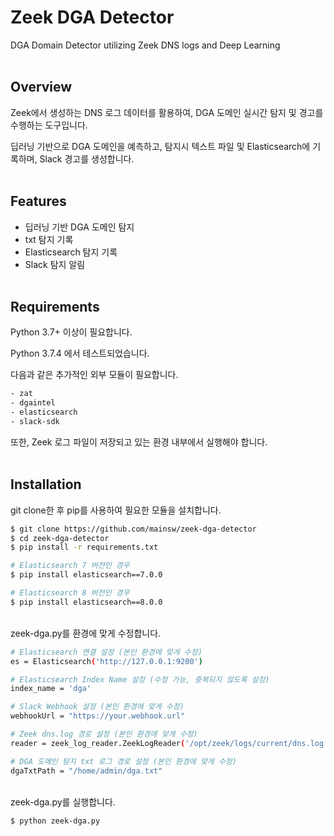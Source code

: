 # Zeek DGA Detector
DGA Domain Detector utilizing Zeek DNS logs and Deep Learning
<br/><br/>

## Overview
Zeek에서 생성하는 DNS 로그 데이터를 활용하여, DGA 도메인 실시간 탐지 및 경고를 수행하는 도구입니다.

딥러닝 기반으로 DGA 도메인을 예측하고, 탐지시 텍스트 파일 및 Elasticsearch에 기록하며, Slack 경고를 생성합니다.
<br/><br/>

## Features
- 딥러닝 기반 DGA 도메인 탐지
- txt 탐지 기록
- Elasticsearch 탐지 기록
- Slack 탐지 알림
<br/><br/>

## Requirements
Python 3.7+ 이상이 필요합니다.

Python 3.7.4 에서 테스트되었습니다.

다음과 같은 추가적인 외부 모듈이 필요합니다.
```sh
- zat
- dgaintel
- elasticsearch
- slack-sdk
```

또한, Zeek 로그 파일이 저장되고 있는 환경 내부에서 실행해야 합니다.
<br/><br/>

## Installation
git clone한 후 pip를 사용하여 필요한 모듈을 설치합니다.
```sh
$ git clone https://github.com/mainsw/zeek-dga-detector
$ cd zeek-dga-detector
$ pip install -r requirements.txt

# Elasticsearch 7 버전인 경우
$ pip install elasticsearch==7.0.0

# Elasticsearch 8 버전인 경우
$ pip install elasticsearch==8.0.0
```

<br/>zeek-dga.py를 환경에 맞게 수정합니다.
```sh
# Elasticsearch 연결 설정 (본인 환경에 맞게 수정)
es = Elasticsearch('http://127.0.0.1:9200')

# Elasticsearch Index Name 설정 (수정 가능, 중복되지 않도록 설정)
index_name = 'dga'

# Slack Webhook 설정 (본인 환경에 맞게 수정)
webhookUrl = "https://your.webhook.url"

# Zeek dns.log 경로 설정 (본인 환경에 맞게 수정)
reader = zeek_log_reader.ZeekLogReader('/opt/zeek/logs/current/dns.log', tail=True)

# DGA 도메인 탐지 txt 로그 경로 설정 (본인 환경에 맞게 수정)
dgaTxtPath = "/home/admin/dga.txt"
```

<br/>zeek-dga.py를 실행합니다.
```sh
$ python zeek-dga.py
```
